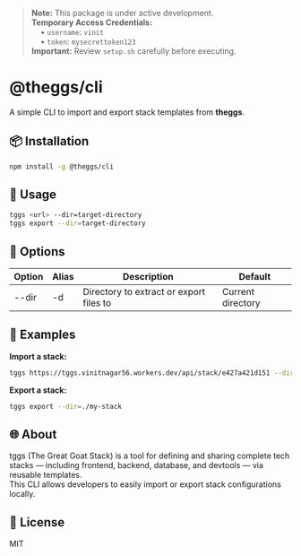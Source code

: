 > **Note:** This package is under active development.  
> **Temporary Access Credentials:**  
> &nbsp;&nbsp;&nbsp;&nbsp;• `username`: `vinit`  
> &nbsp;&nbsp;&nbsp;&nbsp;• `token`: `mysecrettoken123`  
> **Important:** Review `setup.sh` carefully before executing.

# @theggs/cli

A simple CLI to import and export stack templates from **theggs**.

## 📦 Installation

```bash
npm install -g @theggs/cli
```

## 🚀 Usage

```bash
tggs <url> --dir=target-directory
tggs export --dir=target-directory
```

## 🔧 Options

| Option   | Alias | Description                             | Default           |
|----------|-------|-----------------------------------------|-------------------|
| --dir    | -d    | Directory to extract or export files to | Current directory |

## 📁 Examples

**Import a stack:**

```bash
tggs https://tggs.vinitnagar56.workers.dev/api/stack/e427a421d151 --dir=./my-stack
```

**Export a stack:**

```bash
tggs export --dir=./my-stack
```

## 🌐 About

tggs (The Great Goat Stack) is a tool for defining and sharing complete tech stacks — including frontend, backend, database, and devtools — via reusable templates.  
This CLI allows developers to easily import or export stack configurations locally.

## 🪪 License

MIT
